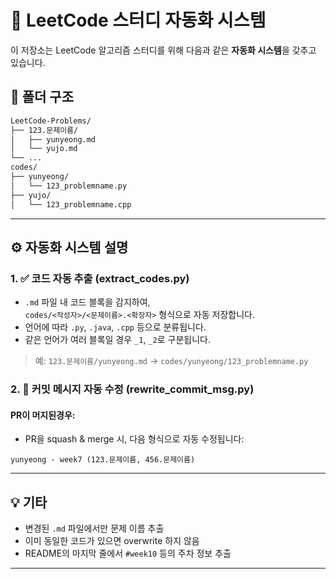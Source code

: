 # 📘 LeetCode 스터디 자동화 시스템

이 저장소는 LeetCode 알고리즘 스터디를 위해 다음과 같은 **자동화 시스템**을 갖추고 있습니다.


## 🧩 폴더 구조

```bash
LeetCode-Problems/
├── 123.문제이름/
│   ├── yunyeong.md
│   └── yujo.md
└── ...
codes/
├── yunyeong/
│   └── 123_problemname.py
├── yujo/
│   └── 123_problemname.cpp
```

---

## ⚙️ 자동화 시스템 설명

### 1. ✅ 코드 자동 추출 (extract_codes.py)

- `.md` 파일 내 코드 블록을 감지하여,  
  `codes/<작성자>/<문제이름>.<확장자>` 형식으로 자동 저장합니다.
- 언어에 따라 `.py`, `.java`, `.cpp` 등으로 분류됩니다.
- 같은 언어가 여러 블록일 경우 `_1`, `_2`로 구분됩니다.

> 예: `123.문제이름/yunyeong.md` → `codes/yunyeong/123_problemname.py`

### 2. 📝 커밋 메시지 자동 수정 (rewrite_commit_msg.py)

####  PR이 머지된경우:
- PR을 squash & merge 시, 다음 형식으로 자동 수정됩니다:
```
yunyeong - week7 (123.문제이름, 456.문제이름)
```

---


## 💡 기타 

- 변경된 `.md` 파일에서만 문제 이름 추출
- 이미 동일한 코드가 있으면 overwrite 하지 않음
- README의 마지막 줄에서 `#week10` 등의 주차 정보 추출

---